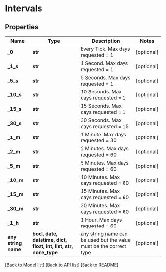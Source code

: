 # Intervals


## Properties
Name | Type | Description | Notes
------------ | ------------- | ------------- | -------------
**_0** | **str** | Every Tick. Max days requested &#x3D; 1 | [optional] 
**_1_s** | **str** | 1 Second. Max days requested &#x3D; 1 | [optional] 
**_5_s** | **str** | 5 Seconds. Max days requested &#x3D; 1 | [optional] 
**_10_s** | **str** | 10 Seconds. Max days requested &#x3D; 1 | [optional] 
**_15_s** | **str** | 15 Seconds. Max days requested &#x3D; 1 | [optional] 
**_30_s** | **str** | 30 Seconds. Max days requested &#x3D; 15 | [optional] 
**_1_m** | **str** | 1 Minute. Max days requested &#x3D; 30 | [optional] 
**_2_m** | **str** | 2 Minutes. Max days requested &#x3D; 60 | [optional] 
**_5_m** | **str** | 5 Minutes. Max days requested &#x3D; 60 | [optional] 
**_10_m** | **str** | 10 Minutes. Max days requested &#x3D; 60 | [optional] 
**_15_m** | **str** | 15 Minutes. Max days requested &#x3D; 60 | [optional] 
**_30_m** | **str** | 30 Minutes. Max days requested &#x3D; 60 | [optional] 
**_1_h** | **str** | 1 Hour. Max days requested &#x3D; 60 | [optional] 
**any string name** | **bool, date, datetime, dict, float, int, list, str, none_type** | any string name can be used but the value must be the correct type | [optional]

[[Back to Model list]](../README.md#documentation-for-models) [[Back to API list]](../README.md#documentation-for-api-endpoints) [[Back to README]](../README.md)


